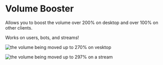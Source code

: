 # Volume Booster

Allows you to boost the volume over 200% on desktop and over 100% on other clients.

Works on users, bots, and streams!

![the volume being moved up to 270% on vesktop](https://github.com/user-attachments/assets/793e012e-c069-4fa4-a3d5-61c2f55edd3e)

![the volume being moved up to 297% on a stream](https://github.com/user-attachments/assets/77463eb9-2537-4821-a3ab-82f60633ccbc)
